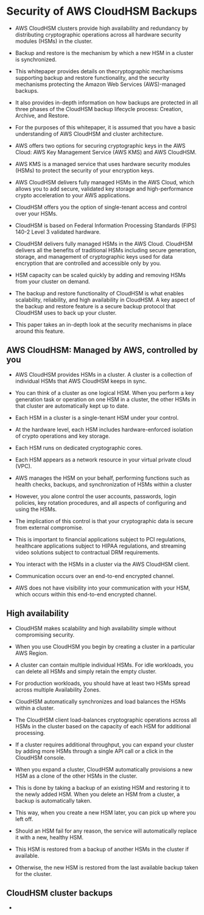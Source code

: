 # Security of AWS CloudHSM Backups

- AWS CloudHSM clusters provide high availability and redundancy by distributing cryptographic operations across all hardware security modules (HSMs) in the cluster.
- Backup and restore is the mechanism by which a new HSM in a cluster is synchronized.
- This whitepaper provides details on thecryptographic mechanisms supporting backup and restore functionality, and the security mechanisms protecting the Amazon Web Services (AWS)-managed backups.
- It also provides in-depth information on how backups are protected in all three phases of the CloudHSM backup lifecycle process: Creation, Archive, and Restore.
- For the purposes of this whitepaper, it is assumed that you have a basic understanding of AWS CloudHSM and cluster architecture.

- AWS offers two options for securing cryptographic keys in the AWS Cloud: AWS Key Management Service (AWS KMS) and AWS CloudHSM.
- AWS KMS is a managed service that uses hardware security modules (HSMs) to protect the security of your encryption keys. 
- AWS CloudHSM delivers fully managed HSMs in the AWS Cloud, which allows you to add secure, validated key storage and high-performance crypto acceleration to your AWS applications.
- CloudHSM offers you the option of single-tenant access and control over your HSMs.
- CloudHSM is based on Federal Information Processing Standards (FIPS) 140-2 Level 3 validated hardware.
- CloudHSM delivers fully managed HSMs in the AWS Cloud. CloudHSM delivers all the benefits of traditional HSMs including secure generation, storage, and management of cryptographic keys used for data encryption that are controlled and accessible only by you.
- HSM capacity can be scaled quickly by adding and removing HSMs from your cluster on demand. 
- The backup and restore functionality of CloudHSM is what enables scalability, reliability, and high availability in CloudHSM. A key aspect of the backup and restore feature is a secure backup protocol that CloudHSM uses to back up your cluster. 
- This paper takes an in-depth look at the security mechanisms in place around this feature.

## AWS CloudHSM: Managed by AWS, controlled by you
- AWS CloudHSM provides HSMs in a cluster. A cluster is a collection of individual HSMs that AWS CloudHSM keeps in sync. 
- You can think of a cluster as one logical HSM. When you perform a key generation task or operation on one HSM in a cluster, the other HSMs in that cluster are automatically kept up to date. 
- Each HSM in a cluster is a single-tenant HSM under your control. 
- At the hardware level, each HSM includes hardware-enforced isolation of crypto operations and key storage. 
- Each HSM runs on dedicated cryptographic cores.
- Each HSM appears as a network resource in your virtual private cloud (VPC).

- AWS manages the HSM on your behalf, performing functions such as health checks, backups, and synchronization of HSMs within a cluster
- However, you alone control the user accounts, passwords, login policies, key rotation procedures, and all aspects of configuring and using the HSMs.
- The implication of this control is that your cryptographic data is secure from external compromise. 
- This is important to financial applications subject to PCI regulations, healthcare applications subject to HIPAA regulations, and streaming video solutions subject to contractual DRM requirements.

- You interact with the HSMs in a cluster via the AWS CloudHSM client.
- Communication occurs over an end-to-end encrypted channel. 
- AWS does not have visibility into your communication with your HSM, which occurs within this end-to-end encrypted channel.

## High availability
- CloudHSM makes scalability and high availability simple without compromising security.
- When you use CloudHSM you begin by creating a cluster in a particular AWS Region. 
- A cluster can contain multiple individual HSMs. For idle workloads, you can delete all HSMs and simply retain the empty cluster. 
- For production workloads, you should have at least two HSMs spread across multiple Availability Zones. 

- CloudHSM automatically synchronizes and load balances the HSMs within a cluster.
- The CloudHSM client load-balances cryptographic operations across all HSMs in the cluster based on the capacity of each HSM for additional processing. 
- If a cluster requires additional throughput, you can expand your cluster by adding more HSMs through a single API call or a click in the CloudHSM console.

- When you expand a cluster, CloudHSM automatically provisions a new HSM as a clone of the other HSMs in the cluster. 
- This is done by taking a backup of an existing HSM and restoring it to the newly added HSM. When you delete an HSM from a cluster, a backup is automatically taken. 

- This way, when you create a new HSM later, you can pick up where you left off. 
- Should an HSM fail for any reason, the service will automatically replace it with a new, healthy HSM. 
- This HSM is restored from a backup of another HSMs in the cluster if available. 
- Otherwise, the new HSM is restored from the last available backup taken for the cluster.

## CloudHSM cluster backups
- 

